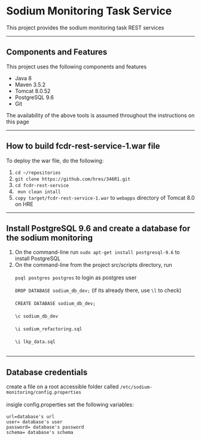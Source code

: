 # Sodium Monitoring Task Service

This project provides the sodium monitoring task REST services

---

## Components and Features

This project uses the following components and features

* Java 8
* Maven 3.5.2
* Tomcat 8.0.52
* PostgreSQL 9.6
* Git


The availability of the above tools is assumed throughout the instructions on this page

---

## How to build fcdr-rest-service-1.war file

To deploy the war file, do the following:

1. `cd ~/repositories`
2. `git clone https://github.com/hres/346R1.git`
3. `cd fcdr-rest-service`
4. ` mvn clean intall`
5. `copy target/fcdr-rest-service-1.war`  to `webapps` directory of Tomcat 8.0 on HRE

---
## Install PostgreSQL 9.6 and create a database for the sodium monitoring

1. On the command-line run `sudo apt-get install postgresql-9.6` to install PostgreSQL 
2. On the command-line from the project src/scripts directory, run <br/><br/>
	`psql postgres postgres` to login as postgres user <br/><br/>
	`DROP DATABASE sodium_db_dev;` (if its already there, use `\l` to check) <br/><br/>
	`CREATE DATABASE sodium_db_dev;` <br/><br/>
	`\c sodium_db_dev` <br/><br/>
	`\i sodium_refactoring.sql` <br/><br/>
	`\i lkp_data.sql` <br/><br/>
	
---
## Database credentials 	

create a file on a root accessible folder called
`/etc/sodium-monitoring/config.properties ` <br/><br>
insigle config.properties set the following variables: <br><br>
`url=database's url`<br>
`user= database's user`<br>
`password= database's password`<br>
`schema= database's schema`<br>
